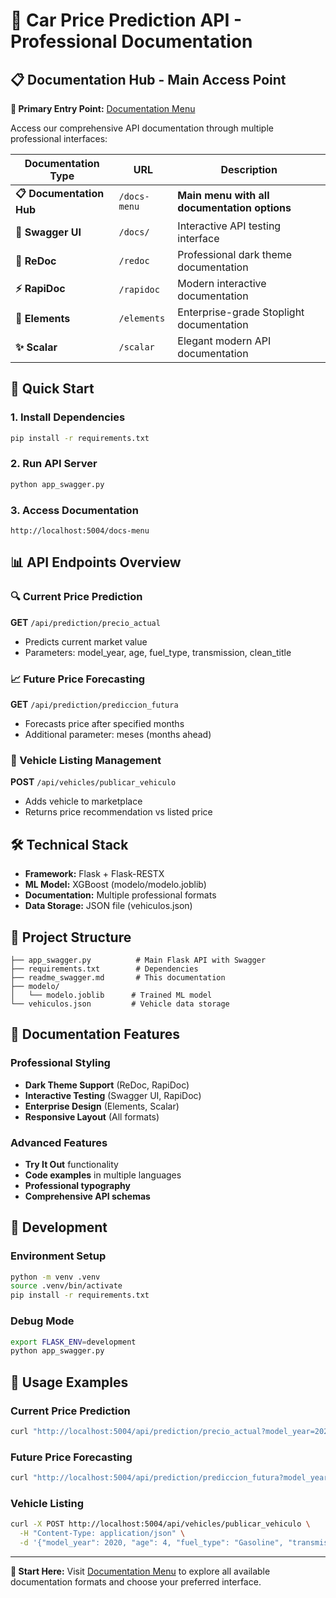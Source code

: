 # 🚗 Car Price Prediction API - Professional Documentation

## 📋 Documentation Hub - Main Access Point

**🎯 Primary Entry Point:** [Documentation Menu](http://localhost:5004/docs-menu)

Access our comprehensive API documentation through multiple professional interfaces:

| Documentation Type | URL | Description |
|-------------------|-----|-------------|
| **📋 Documentation Hub** | `/docs-menu` | **Main menu with all documentation options** |
| **🔧 Swagger UI** | `/docs/` | Interactive API testing interface |
| **🎨 ReDoc** | `/redoc` | Professional dark theme documentation |
| **⚡ RapiDoc** | `/rapidoc` | Modern interactive documentation |
| **💼 Elements** | `/elements` | Enterprise-grade Stoplight documentation |
| **✨ Scalar** | `/scalar` | Elegant modern API documentation |

## 🚀 Quick Start

### 1. Install Dependencies
```bash
pip install -r requirements.txt
```

### 2. Run API Server
```bash
python app_swagger.py
```

### 3. Access Documentation
```
http://localhost:5004/docs-menu
```

## 📊 API Endpoints Overview

### 🔍 Current Price Prediction
**GET** `/api/prediction/precio_actual`
- Predicts current market value
- Parameters: model_year, age, fuel_type, transmission, clean_title

### 📈 Future Price Forecasting
**GET** `/api/prediction/prediccion_futura`
- Forecasts price after specified months
- Additional parameter: meses (months ahead)

### 📝 Vehicle Listing Management
**POST** `/api/vehicles/publicar_vehiculo`
- Adds vehicle to marketplace
- Returns price recommendation vs listed price

## 🛠 Technical Stack

- **Framework:** Flask + Flask-RESTX
- **ML Model:** XGBoost (modelo/modelo.joblib)
- **Documentation:** Multiple professional formats
- **Data Storage:** JSON file (vehiculos.json)

## 📁 Project Structure
```
├── app_swagger.py          # Main Flask API with Swagger
├── requirements.txt        # Dependencies
├── readme_swagger.md       # This documentation
├── modelo/
│   └── modelo.joblib      # Trained ML model
└── vehiculos.json         # Vehicle data storage
```

## 🎨 Documentation Features

### Professional Styling
- **Dark Theme Support** (ReDoc, RapiDoc)
- **Interactive Testing** (Swagger UI, RapiDoc)
- **Enterprise Design** (Elements, Scalar)
- **Responsive Layout** (All formats)

### Advanced Features
- **Try It Out** functionality
- **Code examples** in multiple languages
- **Professional typography**
- **Comprehensive API schemas**

## 🔧 Development

### Environment Setup
```bash
python -m venv .venv
source .venv/bin/activate
pip install -r requirements.txt
```

### Debug Mode
```bash
export FLASK_ENV=development
python app_swagger.py
```

## 📱 Usage Examples

### Current Price Prediction
```bash
curl "http://localhost:5004/api/prediction/precio_actual?model_year=2020&age=4&fuel_type=Gasoline&transmission=Automatic&clean_title=1"
```

### Future Price Forecasting
```bash
curl "http://localhost:5004/api/prediction/prediccion_futura?model_year=2020&age=4&fuel_type=Gasoline&transmission=Automatic&clean_title=1&meses=12"
```

### Vehicle Listing
```bash
curl -X POST http://localhost:5004/api/vehicles/publicar_vehiculo \
  -H "Content-Type: application/json" \
  -d '{"model_year": 2020, "age": 4, "fuel_type": "Gasoline", "transmission": "Automatic", "clean_title": 1, "precio": 25000000}'
```

---

**🎯 Start Here:** Visit [Documentation Menu](http://localhost:5004/docs-menu) to explore all available documentation formats and choose your preferred interface.
